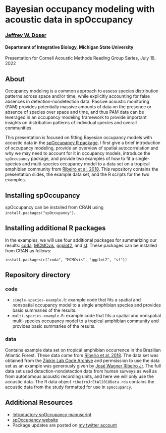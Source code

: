 # Bayesian occupancy modeling with acoustic data in spOccupancy 

### [Jeffrey W. Doser](https://www.jeffdoser.com/)

#### Department of Integrative Biology, Michigan State University

Presentation for Cornell Acoustic Methods Reading Group Series, July 19, 2022

## About

Occupancy modeling is a common approach to assess species distribution patterns across space and/or time, while explicitly accounting for false absences in detection-nondetection data. Passive acoustic monitoring (PAM) provides potentially massive amounts of data on the presence or absence of species over space and time, and thus PAM data can be leveraged in an occupancy modeling framework to provide important insights on distribution patterns of individual species and overall communities. 
 
This presentation is focused on fitting Bayesian occupancy models with acoustic data in the [spOccupancy R package](https://www.jeffdoser.com/files/spoccupancy-web/). I first give a brief introduction of occupancy modeling, provide an overview of spatial autocorrelation and why we may need to account for it in occupancy models, introduce the `spOccupancy` package, and provide two examples of how to fit a single-species and multi-species occupancy model to a data set on a tropical amphibian community from [Ribeiro et al. 2018](https://esajournals.onlinelibrary.wiley.com/doi/abs/10.1002/eap.1741). This repository contains the presentation slides, the example data set, and the R scripts for the two examples. 

## Installing spOccupancy

spOccupancy can be installed from CRAN using `install.packages("spOccupancy")`. 

## Installing additional R packages

In the examples, we will use four additional packages for summarizing our results: [coda](https://cran.r-project.org/web/packages/coda/index.html), [MCMCvis](https://github.com/caseyyoungflesh/MCMCvis), [ggplot2](https://ggplot2.tidyverse.org/index.html), and [sf](https://r-spatial.github.io/sf/). These packages can be installed from CRAN as follows: 

```{r}
install.packages(c("coda", "MCMCvis", "ggplot2", "sf"))
```

## Repository directory

### code

+ `single-species-example.R`: example code that fits a spatial and nonspatial occupancy model to a single amphibian species and provides basic summaries of the results.
+ `multi-species-example.R`: example code that fits a spatial and nonspatial multi-species occupancy model to a tropical amphibian community and provides basic summaries of the results.  

### data

Contains example data set on tropical amphibian occurrence in the Brazilian Atlantic Forest. These data come from [Riberio et al. 2018](https://esajournals.onlinelibrary.wiley.com/doi/abs/10.1002/eap.1741). The data set was obtained from the [Zipkin Lab Code Archive](https://github.com/zipkinlab/Ribeiro_etal_2018_EcoApps) and permsission to use the data set as an example was generously given by [José Wagner Ribeiro Jr](https://github.com/Xuletajr). The full data set used detection-nondetection data from human surveys as well as from autonomous acoustic recording units, and here we will only use the acoustic data. The R data object `ribeiroJrEtAl2018Data.rda` contains the acoustic data from the study formatted for use in `spOccupancy`. 

## Additional Resources

+ [Introductory spOccupancy manuscript](https://besjournals.onlinelibrary.wiley.com/doi/full/10.1111/2041-210X.13897)
+ [spOccupancy website](https://www.jeffdoser.com/files/spoccupancy-web/index.html)
+ Package updates are posted on [my twitter account](https://twitter.com/jeffdoser18)
